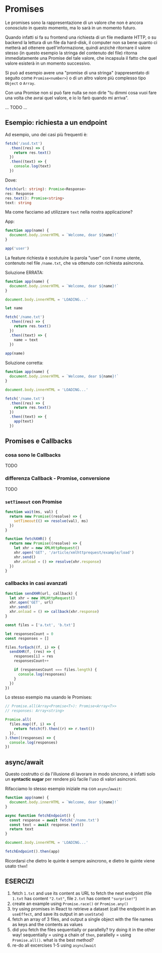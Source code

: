 # Promises

Le promises sono la rappresentazione di un valore che non è ancora conosciuto in questo momento, ma lo sarà in un momento futuro.

Quando infatti si fa su frontend una richiesta di un file mediante HTTP, o su backend la lettura di un file da hard-disk, il computer non sa bene quanto ci metterà ad ottenere quell'informazione, quindi anzichè ritornare il valore stesso (in questo esempio la stringa del contenuto del file) ritorna immediatamente una Promise del tale valore, che incapsula il fatto che quel valore esisterà in un momento successivo.

Si può ad esempio avere una "promise di una stringa" (rappresentato di seguito come `Promise<number>`) o di un altro valore più complesso tipo `Object` o `Array`.

Con una Promise non si può fare nulla se non dirle "tu dimmi cosa vuoi fare una volta che avrai quel valore, e io lo farò quando mi arriva".

... TODO ...

## Esempio: richiesta a un endpoint

Ad esempio, uno dei casi più frequenti è:

```js
fetch('/asd.txt')
  .then((res) => {
    return res.text()
  })
  .then((text) => {
    console.log(text)
  })
```

Dove:

```ts
fetch(url: string): Promise<Response>
res: Response
res.text(): Promise<string>
text: string
```

Ma come facciamo ad utilizzare `text` nella nostra applicazione?

App:
```js
function app(name) {
  document.body.innerHTML = `Welcome, dear ${name}!`
}

app('user')
```

La feature richiesta è sostutuire la parola "user" con il nome utente, 
contenuto nel file `/name.txt`, che va ottenuto con richiesta asincrona.

Soluzione ERRATA:

```js
function app(name) {
  document.body.innerHTML = `Welcome, dear ${name}!`
}

document.body.innerHTML = 'LOADING...'

let name

fetch('/name.txt')
  .then((res) => {
    return res.text()
  })
  .then((text) => {
    name = text
  })
  
app(name)
```


Soluzione corretta:

```js
function app(name) {
  document.body.innerHTML = `Welcome, dear ${name}!`
}

document.body.innerHTML = 'LOADING...'

fetch('/name.txt')
  .then((res) => {
    return res.text()
  })
  .then((text) => {
    app(text)
  })
```

## Promises e Callbacks

### cosa sono le Callbacks

TODO

### differenza Callback - Promise, conversione

TODO

### `setTimeout` con Promise

```js
function wait(ms, val) {
  return new Promise((resolve) => {
    setTimeout(() => resolve(val), ms)
  })
}

function fetchXHR() {
  return new Promise((resolve) => {
    let xhr = new XMLHttpRequest()
    xhr.open('GET', '/article/xmlhttprequest/example/load')
    xhr.send()
    xhr.onload = () => resolve(xhr.response)
  })
}
```

### callbacks in casi avanzati

```js
function sendXHR(url, callback) {
  let xhr = new XMLHttpRequest()
  xhr.open('GET', url)
  xhr.send()
  xhr.onload = () => callback(xhr.response)
}

const files = ['a.txt', 'b.txt']

let responsesCount = 0
const responses = []

files.forEach((f, i) => {
  sendXHR(f, (res) => {
    responses[i] = res
    responsesCount++

    if (responsesCount === files.length) {
      console.log(responses)
    }
  })
})
```

Lo stesso esempio ma usando le Promises:

```js
// Promise.all(Array<Promise<T>): Promise<Array<T>>
// responses: Array<string>

Promise.all(
  files.map((f, i) => {
    return fetch(f).then((r) => r.text())
  }),
).then((responses) => {
  console.log(responses)
})
```


## async/await

Questo costrutto ci da l'illusione di lavorare in modo sincrono, è infatti solo un **syntactic sugar** per rendere più facile l'uso di valori asincroni.

Rifacciamo lo stesso esempio iniziale ma con `async`/`await`:

```js
function app(name) {
  document.body.innerHTML = `Welcome, dear ${name}!`
}

async function fetchEndpoint() {
  const response = await fetch('/name.txt')
  const text = await response.text()
  return text
}

document.body.innerHTML = 'LOADING...'

fetchEndpoint().then(app)
```

Ricordarsi che dietro le quinte è sempre asincrono, e dietro le quinte viene usato `then`!

## ESERCIZI

1. fetch `1.txt` and use its content as URL to fetch the next endpoint (file `1.txt` has content `"2.txt"`, file `2.txt` has content `"surprise!"`)
2. create an example using `Promise.race()` or `Promise.any()`
3. try using promises in React to retrieve a dataset (call the endpoint in an `useEffect`, and save its output in an `useState`)
4. fetch an array of 3 files, and output a single object with the file names as keys and the contents as values
5. did you fetch the files sequentially or parallelly? try doing it in the other way! sequentially = using a chain of `then`, parallelly = using `Promise.all()`. what is the best method?
6. re-do all excercises 1-5 using `async`/`await`

